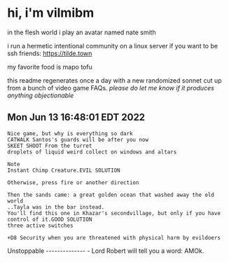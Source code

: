 # hi, i'm vilmibm

in the flesh world i play an avatar named nate smith

i run a hermetic intentional community on a linux server if you want to be ssh friends: https://tilde.town

my favorite food is mapo tofu

this readme regenerates once a day with a new randomized sonnet cut up from a bunch of video game FAQs.
_please do let me know if it produces anything objectionable_

## Mon Jun 13 16:48:01 EDT 2022

    Nice game, but why is everything so dark
    CATWALK Santos's guards will be after you now
    SKEET SHOOT From the turret
    droplets of liquid weird collect on windows and altars
    
    Note
    Instant Chimp Creature.EVIL SOLUTION
    
    Otherwise, press fire or another direction
    
    Then the sands came: a great golden ocean that washed away the old world
    ..Tayla was in the bar instead.
    You'll find this one in Khazar's secondvillage, but only if you have control of it.GOOD SOLUTION
    three active switches
    
    +D8 Security when you are threatened with physical harm by evildoers Unstoppable
    -------------- - Lord Robert will tell you a word: AMOk.
